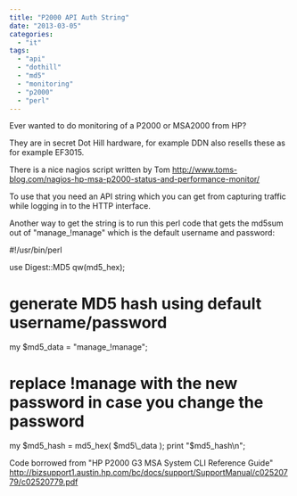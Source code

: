```yaml
---
title: "P2000 API Auth String"
date: "2013-03-05"
categories: 
  - "it"
tags: 
  - "api"
  - "dothill"
  - "md5"
  - "monitoring"
  - "p2000"
  - "perl"
---
```


Ever wanted to do monitoring of a P2000 or MSA2000 from HP?

They are in secret Dot Hill hardware, for example DDN also resells these as for example EF3015.

There is a nice nagios script written by Tom http://www.toms-blog.com/nagios-hp-msa-p2000-status-and-performance-monitor/

To use that you need an API string which you can get from capturing traffic while logging in to the HTTP interface.

Another way to get the string is to run this perl code that gets the md5sum out of "manage\_!manage" which is the default username and password:

#!/usr/bin/perl

use Digest::MD5 qw(md5\_hex);
# generate MD5 hash using default username/password
my $md5\_data = "manage\_!manage";
# replace !manage with the new password in case you change the password
my $md5\_hash = md5\_hex( $md5\_data );
print "$md5\_hash\\n";

Code borrowed from "HP P2000 G3 MSA System CLI Reference Guide" http://bizsupport1.austin.hp.com/bc/docs/support/SupportManual/c02520779/c02520779.pdf
